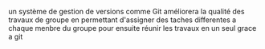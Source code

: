 un système de gestion de versions comme Git améliorera la qualité des travaux de groupe en permettant d'assigner des taches differentes a chaque menbre du groupe pour ensuite réunir les travaux en un seul grace a git
